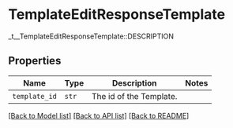 # TemplateEditResponseTemplate

_t__TemplateEditResponseTemplate::DESCRIPTION

## Properties
Name | Type | Description | Notes
------------ | ------------- | ------------- | -------------
| `template_id` | ```str``` |  The id of the Template.  |  |

[[Back to Model list]](../README.md#documentation-for-models) [[Back to API list]](../README.md#documentation-for-api-endpoints) [[Back to README]](../README.md)


